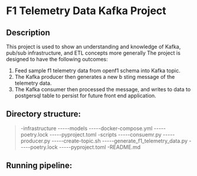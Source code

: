 # F1 Telemetry Data Kafka Project

## Description

This project is used to show an understanding and knowledge of Kafka, pub/sub infrastructure, and ETL concepts more generally
The project is designed to have the following outcomes:

1. Feed sample f1 telemetry data from openf1 schema into Kafka topic.
2. The Kafka producer then generates a new b sting message of the telemetry data.
3. The Kafka consumer then processed the message, and writes to data to postgersql table to persist for future front end application. 

## Directory structure:

> -infrastructure
> -----models
> -----docker-compose.yml
> -----poetry.lock
> -----pyproject.toml
> -scripts
> -----consuemr.py
> -----producer.py
> -----create-topic.sh
> -----generate_f1_telemetry_data.py
> -----poetry.lock
> -----pyproject.toml
> -README.md


## Running pipeline:
